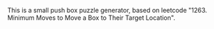 
This is a small push box puzzle generator, based on leetcode "1263. Minimum Moves to Move a Box to Their Target Location".

